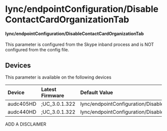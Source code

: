 ﻿---
description: lync/endpointConfiguration/DisableContactCardOrganizationTab
search:
    keywords: ['lync','endpointConfiguration','DisableContactCardOrganizationTab']
---

# lync/endpointConfiguration/DisableContactCardOrganizationTab

#### lync/endpointConfiguration/DisableContactCardOrganizationTab

This parameter is configured from the Skype inband process and is NOT configured from the config file.



## Devices
This parameter is available on the following devices

| Device | Latest Firmware | Default Value |
|:---|:---|:---|
| audc405HD | ;UC_3.0.1.322 | lync/endpointConfiguration/DisableContactCardOrganizationTab=0 
| audc440HD | ;UC_3.0.1.322 | lync/endpointConfiguration/DisableContactCardOrganizationTab=0 

ADD A DISCLAIMER
